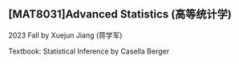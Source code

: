 ## \[MAT8031\]Advanced Statistics (高等统计学)

2023 Fall by Xuejun Jiang (蒋学军)

Textbook: Statistical Inference by Casella Berger

[](_sidebar.md ':include')